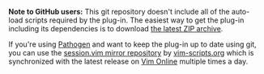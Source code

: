 **Note to GitHub users:** This git repository doesn't include all of the auto-load scripts required by the plug-in. The easiest way to get the plug-in including its dependencies is to download [the latest ZIP archive](http://peterodding.com/code/vim/downloads/session).

If you're using [Pathogen](http://www.vim.org/scripts/script.php?script_id=2332) and want to keep the plug-in up to date using git, you can use the [session.vim mirror repository](https://github.com/vim-scripts/session.vim--Odding) by [vim-scripts.org](http://vim-scripts.org/) which is synchronized with the latest release on [Vim Online](http://www.vim.org/scripts/script.php?script_id=3150) multiple times a day.
